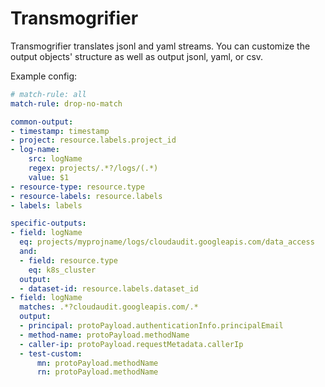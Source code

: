 # Transmogrifier

Transmogrifier translates jsonl and yaml streams. You can customize the output objects' structure as well as output jsonl, yaml, or csv.

Example config:

```yaml
# match-rule: all
match-rule: drop-no-match

common-output:
- timestamp: timestamp
- project: resource.labels.project_id
- log-name:
    src: logName
    regex: projects/.*?/logs/(.*)
    value: $1
- resource-type: resource.type
- resource-labels: resource.labels
- labels: labels

specific-outputs:
- field: logName
  eq: projects/myprojname/logs/cloudaudit.googleapis.com/data_access
  and:
  - field: resource.type
    eq: k8s_cluster
  output:
  - dataset-id: resource.labels.dataset_id
- field: logName
  matches: .*?cloudaudit.googleapis.com/.*
  output:
  - principal: protoPayload.authenticationInfo.principalEmail
  - method-name: protoPayload.methodName
  - caller-ip: protoPayload.requestMetadata.callerIp
  - test-custom:
      mn: protoPayload.methodName 
      rn: protoPayload.methodName 
```
